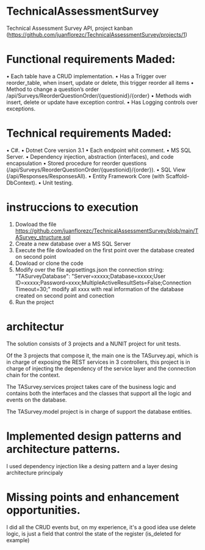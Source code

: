 # TechnicalAssessmentSurvey
Technical Assessment Survey API, project kanban (https://github.com/juanflorezc/TechnicalAssessmentSurvey/projects/1)

# Functional requirements Maded:
•	Each table have a CRUD implementation.
•	Has a Trigger over reorder_table, when insert, update or delete, this trigger reorder all items
•	Method to change a question’s order /api/Surveys/ReorderQuestionOrder/{questionid}/{order}
•	Methods widh insert, delete or update have exception control.
•	Has Logging controls over exceptions.

# Technical requirements Maded:
•	C#.
•	Dotnet Core version 3.1
•	Each endpoint whit comment.
•	MS SQL Server.
•	Dependency injection, abstraction (interfaces), and code encapsulation
•	Stored procedure for reorder questions (/api/Surveys/ReorderQuestionOrder/{questionid}/{order}).
• SQL View (/api/Responses/ResponsesAll).
•	Entity Framework Core (with Scaffold-DbContext).
•	Unit testing.

# instruccions to execution
1. Dowload the file https://github.com/juanflorezc/TechnicalAssessmentSurvey/blob/main/TASurvey_structure.sql
2. Create a new database over a MS SQL Server 
3. Execute the file dowloaded on the first point over the database created on second point
4. Dowload or clone the code 
5. Modify over the file appsettings.json the connection string:
  "TASurveyDatabase": "Server=xxxxx;Database=xxxxx;User ID=xxxxx;Password=xxxx;MultipleActiveResultSets=False;Connection Timeout=30;"
  modify all xxxx with real information of the database created on second point and conection 
6. Run the project
 
 # architectur
 
The solution consists of 3 projects and a NUNIT project for unit tests.

Of the 3 projects that compose it, the main one is the TASurvey.api, which is in charge of exposing the REST services in 3 controllers, this project is in charge of injecting the dependency of the service layer and the connection chain for the context.

The TASurvey.services project takes care of the business logic and contains both the interfaces and the classes that support all the logic and events on the database.

The TASurvey.model project is in charge of support the database entities.

# Implemented design patterns and architecture patterns.
I used dependency injection like a desing pattern and a layer desing architecture principaly

# Missing points and enhancement opportunities.
I did all the CRUD events but, on my experience, it's a good idea use delete logic, is just a field that control the state of the register (is_deleted for example)
